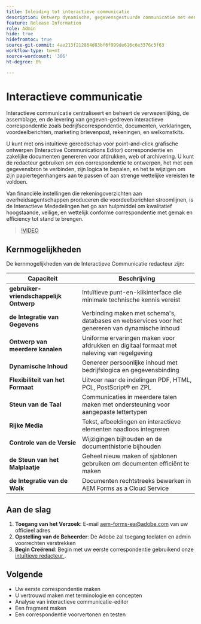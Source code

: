 ```yaml
---
title: Inleiding tot interactieve communicatie
description: Ontwerp dynamische, gegevensgestuurde communicatie met eenvoudige interactieve AEM Forms-communicatie
feature: Release Information
role: Admin
hide: true
hidefromtoc: true
source-git-commit: 4ae213f212864d83bf6f999de616c6e3376c3f63
workflow-type: tm+mt
source-wordcount: '306'
ht-degree: 0%

---
```



# Interactieve communicatie

Interactieve communicatie centraliseert en beheert de verwezenlijking, de assemblage, en de levering van gegeven-gedreven interactieve correspondentie zoals bedrijfscorrespondentie, documenten, verklaringen, voordeelberichten, marketing brievenpost, rekeningen, en welkomstkits.

U kunt met ons intuïtieve gereedschap voor point-and-click grafische ontwerpen (Interactive Communications Editor) correspondentie en zakelijke documenten genereren voor afdrukken, web of archivering. U kunt de redacteur gebruiken om een correspondentie te ontwerpen, het met een gegevensbron te verbinden, zijn logica te bepalen, en het te wijzigen om zijn papiertegenhangers aan te passen of aan strenge wettelijke vereisten te voldoen.

Van financiële instellingen die rekeningoverzichten aan overheidsagentschappen produceren die voordeelberichten stroomlijnen, is de Interactieve Mededelingen het go aan hulpmiddel om kwalitatief hoogstaande, veilige, en wettelijk conforme correspondentie met gemak en efficiency tot stand te brengen.

>[!VIDEO](https://video.tv.adobe.com/v/3444094/)

<!-- ![Interactive Communication Editor](/help/assets/ic-editor.png)

-->

## Kernmogelijkheden

De kernmogelijkheden van de Interactieve Communicatie redacteur zijn:

| Capaciteit | Beschrijving |
|------------|-------------|
| **gebruiker-vriendschappelijk Ontwerp** | Intuïtieve punt-en-klikinterface die minimale technische kennis vereist |
| **de Integratie van Gegevens** | Verbinding maken met schema&#39;s, databases en webservices voor het genereren van dynamische inhoud |
| **Ontwerp van meerdere kanalen** | Uniforme ervaringen maken voor afdrukken en digitaal formaat met naleving van regelgeving |
| **Dynamische Inhoud** | Genereer persoonlijke inhoud met bedrijfslogica en gegevensbinding |
| **Flexibiliteit van het Formaat** | Uitvoer naar de indelingen PDF, HTML, PCL, PostScript® en ZPL |
| **Steun van de Taal** | Communicaties in meerdere talen maken met ondersteuning voor aangepaste lettertypen |
| **Rijke Media** | Tekst, afbeeldingen en interactieve elementen naadloos integreren |
| **Controle van de Versie** | Wijzigingen bijhouden en de documenthistorie bijhouden |
| **de Steun van het Malplaatje** | Geheel nieuw maken of sjablonen gebruiken om documenten efficiënt te maken |
| **de Integratie van de Wolk** | Documenten rechtstreeks bewerken in AEM Forms as a Cloud Service |


## Aan de slag

1. **Toegang van het Verzoek**: E-mail [ aem-forms-ea@adobe.com](mailto:aem-forms-ea@adobe.com) van uw officieel adres
2. **Opstelling van de Beheerder**: De Adobe zal toegang toelaten en admin voorrechten verstrekken
3. **Begin Creërend**: Begin met uw eerste correspondentie gebruikend onze [ intuïtieve redacteur ](https://video.tv.adobe.com/v/3444094/).



<!-- 


The Interactive Communication editor runs in any modern browser. It can be used to: 

* generate dynamic data-driven documents or correspondences and customized business documents or correspondences for print, web, or archival. 

* develop PDF documents for integration into existing workflows by binding communications to adaptive forms, XML schemas, XML sample files, databases, and web services. 

* integrate business data and render communications as a number of file types, including Adobe PDF, HTML, and printing for PCL, Adobe PostScript&reg; and Zebra (ZPL) printers.

* create interactive data capture applications by leading users through a series of visually appealing and streamlined panels, improving usability and reducing data entry errors.

## Key Features of the editor 

* **User-Friendly Interface**: The Interactive Communication editor features a point-and-click design tool that is easy to use, allowing designers to create professional communications without extensive technical knowledge.

* **Design Flexibility**: Users can design communications that match both paper and digital formats, ensuring consistency and compliance with legislative requirements.

* **Data Integration**: The tool seamlessly connects communication fields to various data sources, including XML schemas, sample files, databases, and web services.

* **Logic Definition**: Designers can define intricate logic within their communications, enhancing functionality and interactivity. 

* **Communication Creation**: Create a communication from scratch or from a template, offering flexibility and efficiency in document generation.

* **Rich Media Integration**: Add text, images, and art to your communications, creating visually appealing and engaging communication.

* **Seamless Editing**: Edit your communication documents saved in AEM Forms as a Cloud Service, ensuring easy access and continuous updates.

* **Change Tracking**: Track and review changes, maintaining a clear record of document modifications and ensuring version control.


![Output Formats and Usages](/help/assets/interactive-communication.png){align="center"}

## Usage across AEM Forms

Documents, templates, or designs created in Interactive Communication editor offer several key applications:

| **Usage**                                      | **Description**                                                                 |
|-------------------------------------------------|---------------------------------------------------------------------------------|
| PDF Document or Correspondence Creation                          | Used to generate PDF documents or correspondence for various business needs.                      |
| Document of Record Templates                   | Serves as custom templates for Documents of Record.                    |
| AEM Forms Communication APIs                   | Used as a template for various AEM Forms Communication APIs for seamless integration and automation. |


## Onboarding

The Interactive Communication editor is available for free to AEM Forms as a Cloud Service customers. You can write to mailto:aem-forms-ea@adobe.com from your official address to request access.

Adobe enables access for your organization and provide required privileges to the person designated as administrator in your organization. 

## Supported languages 

You can use the editor to create communication in languages of your choice. You can also use custom fonts in a communication. 


<!-- Communications that are created in Interactive Communication Editor can be merged with business data and rendered as a number of file types, including Adobe PDF, HTML, and printing for PCL, Adobe PostScript&reg; and Zebra (ZPL) printers.

Communication author can fill fields of a communication to personalize it for a reciever and print it, or print and fill the communication by hand. 

Communication developers can also use Interactive Communication Editor to create applications that generate dynamic, data-driven documents and produce customized business documents for print, web, or archival. 

Using communication designs, developers can create, interactive data capture applications by leading users through a series of visually appealing and streamlined panels, improving usability and reducing data entry errors. 

You can also build and maintain data capture solutions that read from, validate against, and add to corporate data sources. 

With Interactive Communication, you can integrate PDF documents into existing workflows by binding forms to XML schemas, XML sample files, databases, and web services. Forms and documents that are created in Designer can be merged with business data and rendered as a number of file types, including Adobe PDF, HTML, and printing for PCL, Adobe PostScript&reg; and Zebra (ZPL) printers. -->

## Volgende

* Uw eerste correspondentie maken
* U vertrouwd maken met terminologie en concepten
* Analyse van interactieve communicatie-editor
* Een fragment maken
* Een correspondentie voorvertonen en testen

